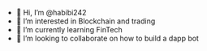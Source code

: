 - 👋 Hi, I’m @habibi242
- 👀 I’m interested in Blockchain and trading
- 🌱 I’m currently learning FinTech
- 💞️ I’m looking to collaborate on how to build a dapp bot


<!---
habibi242/habibi242 is a ✨ special ✨ repository because its `README.md` (this file) appears on your GitHub profile.
You can click the Preview link to take a look at your changes.
--->
